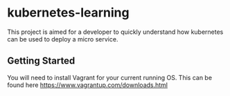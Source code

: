 # kubernetes-learning

This project is aimed for a developer to quickly understand how kubernetes can be used to deploy a micro service.

## Getting Started

You will need to install Vagrant for your current running OS. This
can be found here https://www.vagrantup.com/downloads.html
